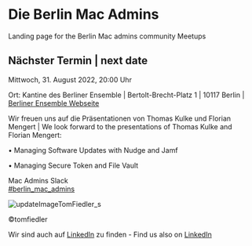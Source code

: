 # Die Berlin Mac Admins

Landing page for the Berlin Mac admins community Meetups

## Nächster Termin | next date

Mittwoch, 31. August 2022, 20:00 Uhr

Ort: Kantine des Berliner Ensemble | Bertolt-Brecht-Platz 1 | 10117 Berlin | 
[Berliner Ensemble Webseite](https://www.berliner-ensemble.de)

Wir freuen uns auf die Präsentationen von Thomas Kulke und Florian Mengert | We look forward to the presentations of Thomas Kulke and Florian Mengert:

• Managing Software Updates with Nudge and Jamf

• Managing Secure Token and File Vault


Mac Admins Slack   
[#berlin_mac_admins](https://macadmins.slack.com/archives/CFEUHA7D0)

![updateImageTomFiedler_s](https://user-images.githubusercontent.com/60174138/163335465-111477cf-f8fe-4213-9f29-0cbc170fdc68.jpg)

©tomfiedler


Wir sind auch auf [LinkedIn](https://www.linkedin.com/groups/8971462/) zu finden - 
Find us also on [LinkedIn](https://www.linkedin.com/groups/8971462/)

